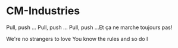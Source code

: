 # CM-Industries
Pull, push ... Pull, push ... Pull, push
...Et ça ne marche toujours pas!

We're no strangers to love
You know the rules and so do I
